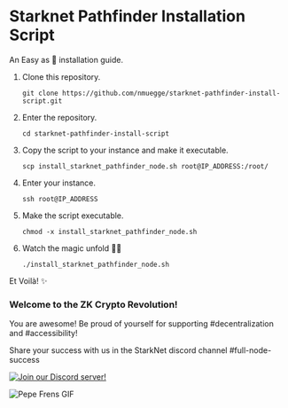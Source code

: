 # Starknet Pathfinder Installation Script

An Easy as 🥧 installation guide.

1) Clone this repository.
    
      ```git clone https://github.com/nmuegge/starknet-pathfinder-install-script.git```
      
3) Enter the repository.

      ```cd starknet-pathfinder-install-script```
      
5) Copy the script to your instance and make it executable.

      ```scp install_starknet_pathfinder_node.sh root@IP_ADDRESS:/root/```
      
6) Enter your instance.

      ```ssh root@IP_ADDRESS```

7) Make the script executable.

      ```chmod -x install_starknet_pathfinder_node.sh```
      
8) Watch the magic unfold 🧙‍🪄 

       ./install_starknet_pathfinder_node.sh

Et Voilà! ✨

### Welcome to the ZK Crypto Revolution!

You are awesome! Be proud of yourself for supporting #decentralization and #accessibility! 

Share your success with us in the StarkNet discord channel #full-node-success 


[![Join our Discord server!](https://invidget.switchblade.xyz/Fx6zFE7n?theme=light)](https://discord.gg/Fx6zFE7n)

![Pepe Frens GIF](https://c.tenor.com/3EfJ246BYTEAAAAC/frens-pepe.gif)
